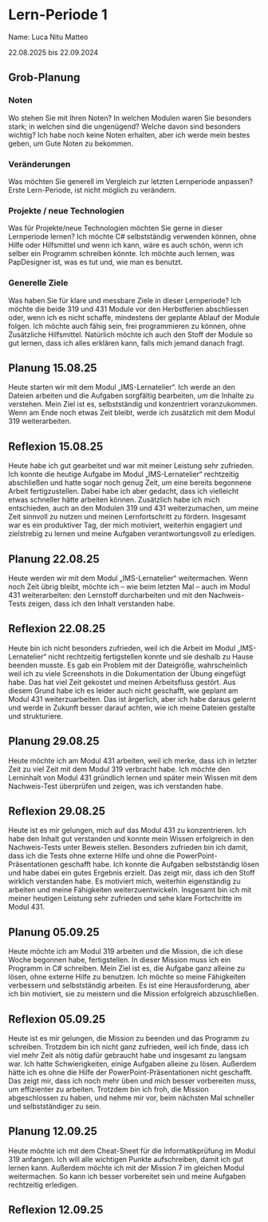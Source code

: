 # Lern-Periode 1
Name: Luca Nitu Matteo
 
22.08.2025 bis 22.09.2024
 
## Grob-Planung
### Noten
Wo stehen Sie mit Ihren Noten? In welchen Modulen waren Sie besonders stark; in welchen sind die ungenügend? Welche davon sind besonders wichtig?
Ich habe noch keine Noten erhalten, aber ich werde mein bestes geben, um Gute Noten zu bekommen.
 
### Veränderungen
Was möchten Sie generell im Vergleich zur letzten Lernperiode anpassen?
Erste Lern-Periode, ist nicht möglich zu verändern.

### Projekte / neue Technologien
Was für Projekte/neue Technologien möchten Sie gerne in dieser Lernperiode lernen?
Ich möchte C# selbstständig verwenden können, ohne Hilfe oder Hilfsmittel und wenn ich kann, wäre es auch schön, wenn ich selber ein Programm schreiben könnte.
Ich möchte auch lernen, was PapDesigner ist, was es tut und, wie man es benutzt.

### Generelle Ziele
Was haben Sie für klare und messbare Ziele in dieser Lernperiode?
Ich möchte die beide 319 und 431 Module vor den Herbstferien abschliessen oder, wenn ich es nicht schaffe, mindestens der geplante Ablauf der Module folgen.
Ich möchte auch fähig sein, frei programmieren zu können, ohne Zusätzliche Hilfsmittel.
Natürlich möchte ich auch den Stoff der Module so gut lernen, dass ich alles erklären kann, falls mich jemand danach fragt.

## Planung 15.08.25
Heute starten wir mit dem Modul „IMS-Lernatelier“. Ich werde an den Dateien arbeiten und die Aufgaben sorgfältig bearbeiten, um die Inhalte zu verstehen. Mein Ziel ist es, selbstständig und konzentriert
voranzukommen. Wenn am Ende noch etwas Zeit bleibt, werde ich zusätzlich mit dem Modul 319 weiterarbeiten.

## Reflexion 15.08.25
Heute habe ich gut gearbeitet und war mit meiner Leistung sehr zufrieden. Ich konnte die heutige Aufgabe im Modul „IMS-Lernatelier“ rechtzeitig abschließen und hatte sogar noch genug Zeit, um eine bereits
begonnene Arbeit fertigzustellen. Dabei habe ich aber gedacht, dass ich vielleicht etwas schneller hätte arbeiten können. Zusätzlich habe ich mich entschieden, auch an den Modulen 319 und 431 weiterzumachen, um
meine Zeit sinnvoll zu nutzen und meinen Lernfortschritt zu fördern. Insgesamt war es ein produktiver Tag, der mich motiviert, weiterhin engagiert und zielstrebig zu lernen und meine Aufgaben verantwortungsvoll
zu erledigen.

## Planung 22.08.25
Heute werden wir mit dem Modul „IMS-Lernatelier“ weitermachen. Wenn noch Zeit übrig bleibt, möchte ich – wie beim letzten Mal – auch im Modul 431 weiterarbeiten: den Lernstoff durcharbeiten und mit den
Nachweis-Tests zeigen, dass ich den Inhalt verstanden habe.

## Reflexion 22.08.25
Heute bin ich nicht besonders zufrieden, weil ich die Arbeit im Modul „IMS-Lernatelier“ nicht rechtzeitig fertigstellen konnte und sie deshalb zu Hause beenden musste. Es gab ein Problem mit der Dateigröße, wahrscheinlich weil ich zu viele Screenshots in die Dokumentation der Übung eingefügt habe. Das hat viel Zeit gekostet und meinen Arbeitsfluss gestört. Aus diesem Grund habe ich es leider auch nicht geschafft, wie geplant am Modul 431 weiterzuarbeiten. Das ist ärgerlich, aber ich habe daraus gelernt und werde in Zukunft besser darauf achten, wie ich meine Dateien gestalte und strukturiere.

## Planung 29.08.25
Heute möchte ich am Modul 431 arbeiten, weil ich merke, dass ich in letzter Zeit zu viel Zeit mit dem Modul 319 verbracht habe.
Ich möchte den Lerninhalt von Modul 431 gründlich lernen und später mein Wissen mit dem Nachweis-Test überprüfen und zeigen, was ich verstanden habe.

## Reflexion 29.08.25
Heute ist es mir gelungen, mich auf das Modul 431 zu konzentrieren. Ich habe den Inhalt gut verstanden und konnte mein Wissen erfolgreich in den Nachweis-Tests unter Beweis stellen. Besonders zufrieden bin ich
damit, dass ich die Tests ohne externe Hilfe und ohne die PowerPoint-Präsentationen geschafft habe. Ich konnte die Aufgaben selbstständig lösen und habe dabei ein gutes Ergebnis erzielt. Das zeigt mir, dass ich
den Stoff wirklich verstanden habe. Es motiviert mich, weiterhin eigenständig zu arbeiten und meine Fähigkeiten weiterzuentwickeln. Insgesamt bin ich mit meiner heutigen Leistung sehr zufrieden und sehe klare
Fortschritte im Modul 431.

## Planung 05.09.25
Heute möchte ich am Modul 319 arbeiten und die Mission, die ich diese Woche begonnen habe, fertigstellen. In dieser Mission muss ich ein Programm in C# schreiben. Mein Ziel ist es, die Aufgabe ganz alleine zu
lösen, ohne externe Hilfe zu benutzen. Ich möchte so meine Fähigkeiten verbessern und selbstständig arbeiten. Es ist eine Herausforderung, aber ich bin motiviert, sie zu meistern und die Mission erfolgreich
abzuschließen.

## Reflexion 05.09.25
Heute ist es mir gelungen, die Mission zu beenden und das Programm zu schreiben. Trotzdem bin ich nicht ganz zufrieden, weil ich finde, dass ich viel mehr Zeit als nötig dafür gebraucht habe und insgesamt zu
langsam war. Ich hatte Schwierigkeiten, einige Aufgaben alleine zu lösen. Außerdem hätte ich es ohne die Hilfe der PowerPoint-Präsentationen nicht geschafft. Das zeigt mir, dass ich noch mehr üben und mich
besser vorbereiten muss, um effizienter zu arbeiten. Trotzdem bin ich froh, die Mission abgeschlossen zu haben, und nehme mir vor, beim nächsten Mal schneller und selbstständiger zu sein.

## Planung 12.09.25
Heute möchte ich mit dem Cheat-Sheet für die Informatikprüfung im Modul 319 anfangen. Ich will alle wichtigen Punkte aufschreiben, damit ich gut lernen kann. Außerdem möchte ich mit der Mission 7 im gleichen
Modul weitermachen. So kann ich besser vorbereitet sein und meine Aufgaben rechtzeitig erledigen.

## Reflexion 12.09.25
